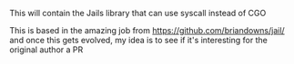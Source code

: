 This will contain the Jails library that can use syscall instead of CGO

This is based in the amazing job from https://github.com/briandowns/jail/ and once this gets evolved, my idea is to see if it's interesting for the original author a PR